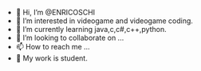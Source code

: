 - 👋 Hi, I’m @ENRICOSCHI
- 👀 I’m interested in videogame and videogame coding.
- 🌱 I’m currently learning java,c,c#,c++,python.
- 💞️ I’m looking to collaborate on ...
- 📫 How to reach me ...
- 💼 My work is student.
<!---
ENRICOSCHI/ENRICOSCHI is a ✨ special ✨ repository because its `README.md` (this file) appears on your GitHub profile.
You can click the Preview link to take a look at your changes.
--->
